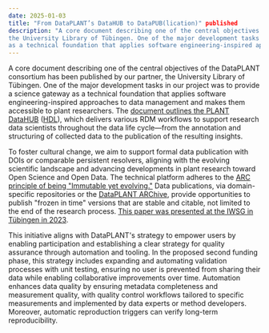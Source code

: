 ```yaml
---
date: 2025-01-03
title: "From DataPLANT’s DataHUB to DataPUB(lication)" published
description: "A core document describing one of the central objectives of the DataPLANT consortium has been published by our partner, 
the University Library of Tübingen. One of the major development tasks in our project was to provide a science gateway 
as a technical foundation that applies software engineering-inspired approaches to data management ..."
---
```

A core document describing one of the central objectives of the DataPLANT consortium has been published by our partner, 
the University Library of Tübingen. One of the major development tasks in our project was to provide a science gateway 
as a technical foundation that applies software engineering-inspired approaches to data management and makes them 
accessible to plant researchers. The [document outlines the PLANT DataHUB](https://doi.org/10.15496/publikation-100323)
([HDL](http://hdl.handle.net/10900/158990)), which delivers various RDM workflows to support research data scientists 
throughout the data life cycle—from the annotation and structuring of collected data to the publication of the resulting
insights.

To foster cultural change, we aim to support formal data publication with DOIs or comparable persistent resolvers, 
aligning with the evolving scientific landscape and advancing developments in plant research toward Open Science and 
Open Data. The technical platform adheres to the [ARC principle of being "Immutable yet evolving."](https://doi.org/10.11588/heibooks.979.c13751) 
Data publications, via domain-specific repositories or the [DataPLANT ARChive](https://archive.nfdi4plants.org/), provide 
opportunities to publish "frozen in time" versions that are stable and citable, not limited to the end of the research 
process. [This paper was presented at the IWSG in Tübingen in 2023](2023-06-16-dataplant-participated-in-the-15th-international-workshop-on-science-gateways/).

This initiative aligns with DataPLANT's strategy to empower users by enabling participation and establishing a clear 
strategy for quality assurance through automation and tooling. In the proposed second funding phase, this strategy 
includes expanding and automating validation processes with unit testing, ensuring no user is prevented from sharing 
their data while enabling collaborative improvements over time. Automation enhances data quality by ensuring metadata 
completeness and measurement quality, with quality control workflows tailored to specific measurements and implemented 
by data experts or method developers. Moreover, automatic reproduction triggers can verify long-term reproducibility.
